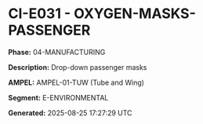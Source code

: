 # CI-E031 - OXYGEN-MASKS-PASSENGER

**Phase:** 04-MANUFACTURING

**Description:** Drop-down passenger masks

**AMPEL:** AMPEL-01-TUW (Tube and Wing)

**Segment:** E-ENVIRONMENTAL

**Generated:** 2025-08-25 17:27:29 UTC
